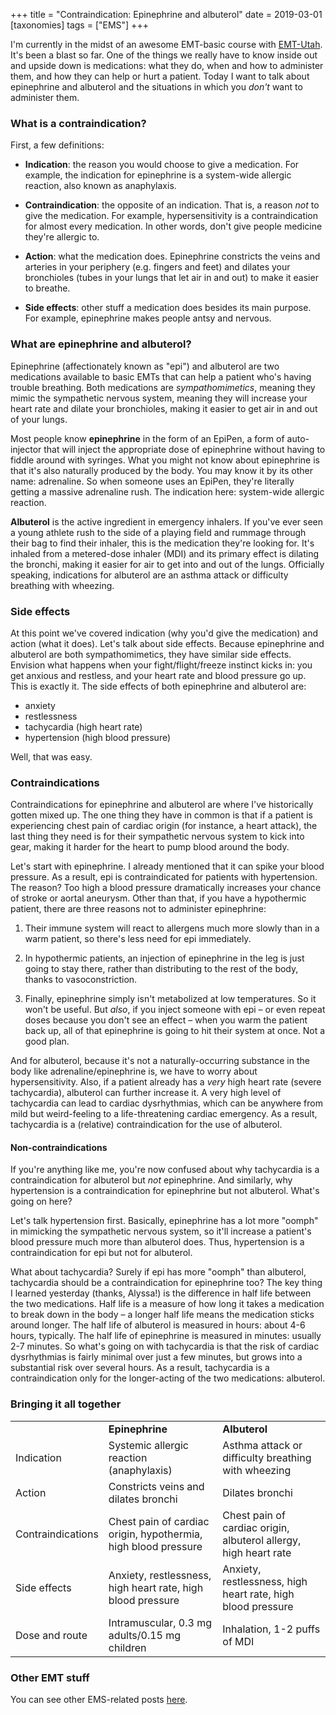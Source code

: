 +++
title = "Contraindication: Epinephrine and albuterol"
date = 2019-03-01
[taxonomies]
tags = ["EMS"]
+++
<!-- wp:paragraph -->

I'm currently in the midst of an awesome EMT-basic course with [EMT-Utah](https://www.emtutah.com/). It's been a blast so far. One of the things we really have to know inside out and upside down is medications: what they do, when and how to administer them, and how they can help or hurt a patient. Today I want to talk about epinephrine and albuterol and the situations in which you _don't_ want to administer them.

<!-- /wp:paragraph -->

<!-- wp:heading {"level":3} -->

### What is a contraindication?

<!-- /wp:heading -->

<!-- wp:paragraph -->

First, a few definitions:

<!-- /wp:paragraph -->

<!-- wp:list -->

- **Indication**: the reason you would choose to give a medication. For example, the indication for epinephrine is a system-wide allergic reaction, also known as anaphylaxis.
- **Contraindication**: the opposite of an indication. That is, a reason _not_ to give the medication. For example, hypersensitivity is a contraindication for almost every medication. In other words, don't give people medicine they're allergic to.
- **Action**: what the medication does. Epinephrine constricts the veins and arteries in your periphery (e.g. fingers and feet) and dilates your bronchioles (tubes in your lungs that let air in and out) to make it easier to breathe.

- **Side effects**: other stuff a medication does besides its main purpose. For example, epinephrine makes people antsy and nervous.

<!-- /wp:list -->

<!-- wp:heading {"level":3} -->

### What are epinephrine and albuterol?

<!-- /wp:heading -->

<!-- wp:paragraph -->

Epinephrine (affectionately known as "epi") and albuterol are two medications available to basic EMTs that can help a patient who's having trouble breathing. Both medications are _sympathomimetics_, meaning they mimic the sympathetic nervous system, meaning they will increase your heart rate and dilate your bronchioles, making it easier to get air in and out of your lungs.

<!-- /wp:paragraph -->

<!-- wp:paragraph -->

Most people know **epinephrine** in the form of an EpiPen, a form of auto-injector that will inject the appropriate dose of epinephrine without having to fiddle around with syringes. What you might not know about epinephrine is that it's also naturally produced by the body. You may know it by its other name: adrenaline. So when someone uses an EpiPen, they're literally getting a massive adrenaline rush. The indication here: system-wide allergic reaction.

<!-- /wp:paragraph -->

<!-- wp:paragraph -->

**Albuterol** is the active ingredient in emergency inhalers. If you've ever seen a young athlete rush to the side of a playing field and rummage through their bag to find their inhaler, this is the medication they're looking for. It's inhaled from a metered-dose inhaler (MDI) and its primary effect is dilating the bronchi, making it easier for air to get into and out of the lungs. Officially speaking, indications for albuterol are an asthma attack or difficulty breathing with wheezing.

<!-- /wp:paragraph -->

<!-- wp:heading {"level":3} -->

### Side effects

<!-- /wp:heading -->

<!-- wp:paragraph -->

At this point we've covered indication (why you'd give the medication) and action (what it does). Let's talk about side effects. Because epinephrine and albuterol are both sympathomimetics, they have similar side effects. Envision what happens when your fight/flight/freeze instinct kicks in: you get anxious and restless, and your heart rate and blood pressure go up. This is exactly it. The side effects of both epinephrine and albuterol are:

<!-- /wp:paragraph -->

<!-- wp:list -->

- anxiety
- restlessness
- tachycardia (high heart rate)
- hypertension (high blood pressure)

<!-- /wp:list -->

<!-- wp:paragraph -->

Well, that was easy.

<!-- /wp:paragraph -->

<!-- wp:heading {"level":3} -->

### Contraindications

<!-- /wp:heading -->

<!-- wp:paragraph -->

Contraindications for epinephrine and albuterol are where I've historically gotten mixed up. The one thing they have in common is that if a patient is experiencing chest pain of cardiac origin (for instance, a heart attack), the last thing they need is for their sympathetic nervous system to kick into gear, making it harder for the heart to pump blood around the body.

<!-- /wp:paragraph -->

<!-- wp:paragraph -->

Let's start with epinephrine. I already mentioned that it can spike your blood pressure. As a result, epi is contraindicated for patients with hypertension. The reason? Too high a blood pressure dramatically increases your chance of stroke or aortal aneurysm. Other than that, if you have a hypothermic patient, there are three reasons not to administer epinephrine:

<!-- /wp:paragraph -->

<!-- wp:list {"ordered":true} -->

1. Their immune system will react to allergens much more slowly than in a warm patient, so there's less need for epi immediately.
2. In hypothermic patients, an injection of epinephrine in the leg is just going to stay there, rather than distributing to the rest of the body, thanks to vasoconstriction.

3. Finally, epinephrine simply isn't metabolized at low temperatures. So it won't be useful. But _also_, if you inject someone with epi – or even repeat doses because you don't see an effect – when you warm the patient back up, all of that epinephrine is going to hit their system at once. Not a good plan.

<!-- /wp:list -->

<!-- wp:paragraph -->

And for albuterol, because it's not a naturally-occurring substance in the body like adrenaline/epinephrine is, we have to worry about hypersensitivity. Also, if a patient already has a _very_ high heart rate (severe tachycardia), albuterol can further increase it. A very high level of tachycardia can lead to cardiac dysrhythmias, which can be anywhere from mild but weird-feeling to a life-threatening cardiac emergency. As a result, tachycardia is a (relative) contraindication for the use of albuterol.

<!-- /wp:paragraph -->

<!-- wp:heading {"level":4} -->

#### Non-contraindications

<!-- /wp:heading -->

<!-- wp:paragraph -->

If you're anything like me, you're now confused about why tachycardia is a contraindication for albuterol but _not_ epinephrine. And similarly, why hypertension is a contraindication for epinephrine but not albuterol. What's going on here?

<!-- /wp:paragraph -->

<!-- wp:paragraph -->

Let's talk hypertension first. Basically, epinephrine has a lot more "oomph" in mimicking the sympathetic nervous system, so it'll increase a patient's blood pressure much more than albuterol does. Thus, hypertension is a contraindication for epi but not for albuterol.

<!-- /wp:paragraph -->

<!-- wp:paragraph -->

What about tachycardia? Surely if epi has more "oomph" than albuterol, tachycardia should be a contraindication for epinephrine too? The key thing I learned yesterday (thanks, Alyssa!) is the difference in half life between the two medications. Half life is a measure of how long it takes a medication to break down in the body – a longer half life means the medication sticks around longer. The half life of albuterol is measured in hours: about 4-6 hours, typically. The half life of epinephrine is measured in minutes: usually 2-7 minutes. So what's going on with tachycardia is that the risk of cardiac dysrhythmias is fairly minimal over just a few minutes, but grows into a substantial risk over several hours. As a result, tachycardia is a contraindication only for the longer-acting of the two medications: albuterol.

<!-- /wp:paragraph -->

<!-- wp:heading {"level":3} -->

### Bringing it all together

<!-- /wp:heading -->

<!-- wp:table -->

|                   |                                                                |                                                                  |
| ----------------- | -------------------------------------------------------------- | ---------------------------------------------------------------- |
|                   | **Epinephrine**                                                | **Albuterol**                                                    |
| Indication        | Systemic allergic reaction (anaphylaxis)                       | Asthma attack or difficulty breathing with wheezing              |
| Action            | Constricts veins and dilates bronchi                           | Dilates bronchi                                                  |
| Contraindications | Chest pain of cardiac origin, hypothermia, high blood pressure | Chest pain of cardiac origin, albuterol allergy, high heart rate |
| Side effects      | Anxiety, restlessness, high heart rate, high blood pressure    | Anxiety, restlessness, high heart rate, high blood pressure      |
| Dose and route    | Intramuscular, 0.3 mg adults/0.15 mg children                  | Inhalation, 1-2 puffs of MDI                                     |

<!-- /wp:table -->

<!-- wp:heading {"level":3} -->

### Other EMT stuff

<!-- /wp:heading -->

<!-- wp:paragraph -->

You can see other EMS-related posts [here](/tags/ems).

<!-- /wp:paragraph -->
